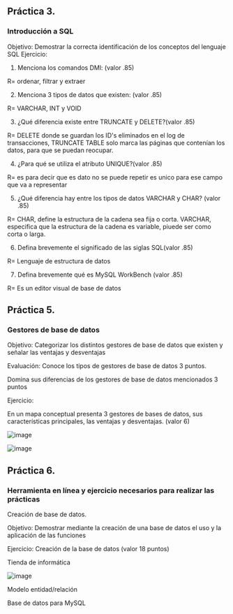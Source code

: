 ## Práctica 3.
### Introducción a SQL
Objetivo: Demostrar la correcta identificación de los conceptos del lenguaje SQL
Ejercicio:

1. Menciona los comandos DMl: (valor .85)

  R= ordenar, filtrar y extraer
  
2. Menciona 3 tipos de datos que existen: (valor .85)
 
  R= VARCHAR, INT y VOID

3. ¿Qué diferencia existe entre TRUNCATE y DELETE?(valor .85)
 
  R= DELETE donde se guardan los ID's eliminados en el log de transacciones,
  TRUNCATE TABLE solo marca las páginas que contenían los datos, para que se puedan reocupar.
  
4. ¿Para qué se utiliza el atributo UNIQUE?(valor .85)
 
 R= es para decir que es dato no se puede repetir es unico para ese campo que va a representar

5. ¿Qué diferencia hay entre los tipos de datos VARCHAR y CHAR? (valor .85)
 
 R= CHAR, define la estructura de la cadena sea fija o corta.
    VARCHAR, especifica que la estructura de la cadena es variable, piuede ser como corta o larga.

6. Defina brevemente el significado de las siglas SQL(valor .85)

R= Lenguaje de estructura de datos

7. Defina brevemente qué es MySQL WorkBench (valor .85)

R= Es un editor visual de base de datos


## Práctica 5.
### Gestores de base de datos

Objetivo: Categorizar los distintos gestores de base de datos que existen y señalar las
ventajas y desventajas

Evaluación: Conoce los tipos de gestores de base de datos 3 puntos.

Domina sus diferencias de los gestores de base de datos mencionados 3 puntos

Ejercicio:

En un mapa conceptual presenta 3 gestores de bases de datos, sus características
principales, las ventajas y desventajas. (valor 6)

![image](https://user-images.githubusercontent.com/91554777/170415427-e2b7321b-a97f-43b0-ac24-6e506c307e6b.png)

![image](https://user-images.githubusercontent.com/103137328/175635448-12b78c26-dabb-479a-a478-8dc74a18a5c3.png)



## Práctica 6.
### Herramienta en línea y ejercicio necesarios para realizar las prácticas

Creación de base de datos.

Objetivo: Demostrar mediante la creación de una base de datos el uso y la aplicación de
las funciones

Ejercicio: Creación de la base de datos (valor 18 puntos)

Tienda de informática

![image](https://user-images.githubusercontent.com/91554777/170415101-717bca19-3644-46a9-8a57-8d5940c5d283.png)




Modelo entidad/relación




Base de datos para MySQL
